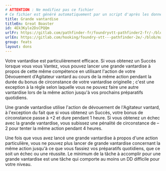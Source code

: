 ```yaml
---
# ATTENTION : Ne modifiez pas ce fichier
# Ce fichier est généré automatiquement par un script d'après les données du module Foundry VTT officiel et de sa traduction
title: Grande vantardise
titleEn: Great Boaster
id: 4Ek3Kyle2DsCPQQm
urlFr: https://gitlab.com/pathfinder-fr/foundryvtt-pathfinder2-fr/-/blob/master/data/feats/4Ek3Kyle2DsCPQQm.htm
urlEn: https://gitlab.com/hooking/foundry-vtt---pathfinder-2e/-/blob/master/packs/data/feats.db/great-boaster.json
group: feats
layout: dons
---
```

Votre vantardise est particulièrement efficace. Si vous obtenez un Succès lorsque vous vous Vantez, vous pouvez lancer une grande vantardise à propos de cette même compétence en utilisant l'action de votre Dévouement d'Agitateur vantard au cours de la même action pendant la durée du bonus de circonstance de votre vantardise originelle ; c'est une exception à la règle selon laquelle vous ne pouvez faire une autre vantardise lors de la même action jusqu'à vos prochains préparatifs quotidiens.

Une grande vantardise utilise l'action de dévouement de l'Agitateur vantard, à l'exception du fait que si vous obtenez un Succès, votre bonus de circonstance passe à +2 et dure pendant 1 heure. Si vous obtenez un échec avec la grande vantardise, vous subissez une pénalité de circonstance de –2 pour tenter la même action pendant 4 heures.

Une fois que vous avez lancé une grande vantardise à propos d'une action particulière, vous ne pouvez plus lancer de grande vantardise concernant la même action jusqu'à ce que vous fassiez vos préparatifs quotidiens, que ce soit un échec ou une réussite. Le minimum de la tâche à accomplir pour une grande vantardise est une tâche qui comporte au moins un DD difficile pour votre niveau.


